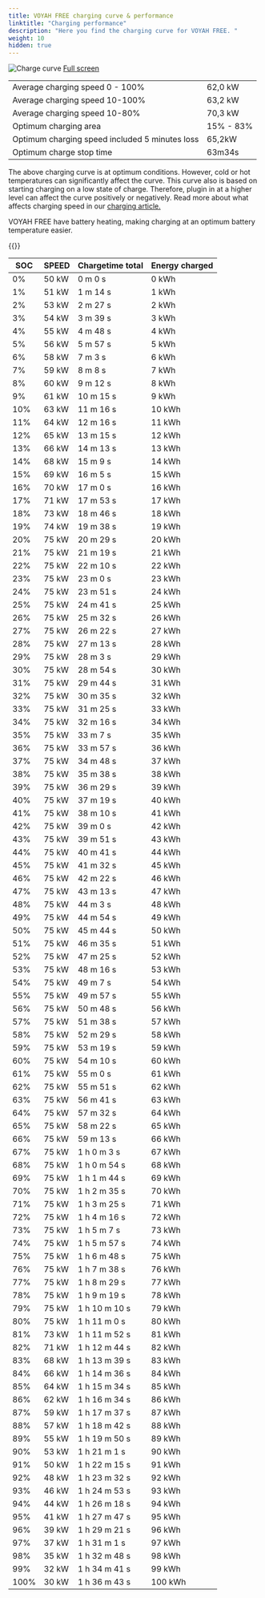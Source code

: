 ```yaml
---
title: VOYAH FREE charging curve & performance
linktitle: "Charging performance"
description: "Here you find the charging curve for VOYAH FREE. "
weight: 10
hidden: true
---
```

<!-- markdownlint-disable MD033 -->
<object class="img-fluid" type="image/svg+xml" data="../modelnavigation.svg"></object>
<img src="../chargingcurve.svg" alt="Charge curve" class="img-fluid">
[Full screen](../chargingcurve.svg)

<table class="table">
<tbody>
<tr>
<td>Average charging speed 0 - 100% </td><td>62,0 kW</td>
</tr>
<tr>
<td>Average charging speed 10-100% </td><td>63,2 kW</td>
</tr>
<tr>
<td>Average charging speed 10-80% </td><td>70,3 kW</td>
</tr>
<tr>
<td>Optimum charging area</td><td>15% - 83%</td>
</tr>
<tr>
</tr>
<td>Optimum charging speed included 5 minutes loss</td><td>65,2kW</td>
<tr>
<td>Optimum charge stop time </td><td>63m34s</td>
</tr>
</tbody>
</table>


The above charging curve is at optimum conditions. However, cold or hot temperatures can significantly affect the curve. This curve also is based on starting charging on a low state of charge. Therefore, plugin in at a higher level can affect the curve positively or negatively. Read more about what affects charging speed in our [charging article.](../../../../../technology/battery/charging/) 


VOYAH FREE have battery heating, making charging at an optimum battery temperature easier. 


{{<evkxdisplayaddarticle />}}
<table class="table">
<thead>
<tr><th>SOC</th><th>SPEED</th><th>Chargetime total</th><th>Energy charged</th></tr>
</thead>
<tbody>
<tr>
<td>0%</td><td>50 kW</td><td> 0 m 0 s </td><td>0 kWh </td>
</tr>
<tr>
<td>1%</td><td>51 kW</td><td> 1 m 14 s </td><td>1 kWh </td>
</tr>
<tr>
<td>2%</td><td>53 kW</td><td> 2 m 27 s </td><td>2 kWh </td>
</tr>
<tr>
<td>3%</td><td>54 kW</td><td> 3 m 39 s </td><td>3 kWh </td>
</tr>
<tr>
<td>4%</td><td>55 kW</td><td> 4 m 48 s </td><td>4 kWh </td>
</tr>
<tr>
<td>5%</td><td>56 kW</td><td> 5 m 57 s </td><td>5 kWh </td>
</tr>
<tr>
<td>6%</td><td>58 kW</td><td> 7 m 3 s </td><td>6 kWh </td>
</tr>
<tr>
<td>7%</td><td>59 kW</td><td> 8 m 8 s </td><td>7 kWh </td>
</tr>
<tr>
<td>8%</td><td>60 kW</td><td> 9 m 12 s </td><td>8 kWh </td>
</tr>
<tr>
<td>9%</td><td>61 kW</td><td> 10 m 15 s </td><td>9 kWh </td>
</tr>
<tr>
<td>10%</td><td>63 kW</td><td> 11 m 16 s </td><td>10 kWh </td>
</tr>
<tr>
<td>11%</td><td>64 kW</td><td> 12 m 16 s </td><td>11 kWh </td>
</tr>
<tr>
<td>12%</td><td>65 kW</td><td> 13 m 15 s </td><td>12 kWh </td>
</tr>
<tr>
<td>13%</td><td>66 kW</td><td> 14 m 13 s </td><td>13 kWh </td>
</tr>
<tr>
<td>14%</td><td>68 kW</td><td> 15 m 9 s </td><td>14 kWh </td>
</tr>
<tr>
<td>15%</td><td>69 kW</td><td> 16 m 5 s </td><td>15 kWh </td>
</tr>
<tr>
<td>16%</td><td>70 kW</td><td> 17 m 0 s </td><td>16 kWh </td>
</tr>
<tr>
<td>17%</td><td>71 kW</td><td> 17 m 53 s </td><td>17 kWh </td>
</tr>
<tr>
<td>18%</td><td>73 kW</td><td> 18 m 46 s </td><td>18 kWh </td>
</tr>
<tr>
<td>19%</td><td>74 kW</td><td> 19 m 38 s </td><td>19 kWh </td>
</tr>
<tr>
<td>20%</td><td>75 kW</td><td> 20 m 29 s </td><td>20 kWh </td>
</tr>
<tr>
<td>21%</td><td>75 kW</td><td> 21 m 19 s </td><td>21 kWh </td>
</tr>
<tr>
<td>22%</td><td>75 kW</td><td> 22 m 10 s </td><td>22 kWh </td>
</tr>
<tr>
<td>23%</td><td>75 kW</td><td> 23 m 0 s </td><td>23 kWh </td>
</tr>
<tr>
<td>24%</td><td>75 kW</td><td> 23 m 51 s </td><td>24 kWh </td>
</tr>
<tr>
<td>25%</td><td>75 kW</td><td> 24 m 41 s </td><td>25 kWh </td>
</tr>
<tr>
<td>26%</td><td>75 kW</td><td> 25 m 32 s </td><td>26 kWh </td>
</tr>
<tr>
<td>27%</td><td>75 kW</td><td> 26 m 22 s </td><td>27 kWh </td>
</tr>
<tr>
<td>28%</td><td>75 kW</td><td> 27 m 13 s </td><td>28 kWh </td>
</tr>
<tr>
<td>29%</td><td>75 kW</td><td> 28 m 3 s </td><td>29 kWh </td>
</tr>
<tr>
<td>30%</td><td>75 kW</td><td> 28 m 54 s </td><td>30 kWh </td>
</tr>
<tr>
<td>31%</td><td>75 kW</td><td> 29 m 44 s </td><td>31 kWh </td>
</tr>
<tr>
<td>32%</td><td>75 kW</td><td> 30 m 35 s </td><td>32 kWh </td>
</tr>
<tr>
<td>33%</td><td>75 kW</td><td> 31 m 25 s </td><td>33 kWh </td>
</tr>
<tr>
<td>34%</td><td>75 kW</td><td> 32 m 16 s </td><td>34 kWh </td>
</tr>
<tr>
<td>35%</td><td>75 kW</td><td> 33 m 7 s </td><td>35 kWh </td>
</tr>
<tr>
<td>36%</td><td>75 kW</td><td> 33 m 57 s </td><td>36 kWh </td>
</tr>
<tr>
<td>37%</td><td>75 kW</td><td> 34 m 48 s </td><td>37 kWh </td>
</tr>
<tr>
<td>38%</td><td>75 kW</td><td> 35 m 38 s </td><td>38 kWh </td>
</tr>
<tr>
<td>39%</td><td>75 kW</td><td> 36 m 29 s </td><td>39 kWh </td>
</tr>
<tr>
<td>40%</td><td>75 kW</td><td> 37 m 19 s </td><td>40 kWh </td>
</tr>
<tr>
<td>41%</td><td>75 kW</td><td> 38 m 10 s </td><td>41 kWh </td>
</tr>
<tr>
<td>42%</td><td>75 kW</td><td> 39 m 0 s </td><td>42 kWh </td>
</tr>
<tr>
<td>43%</td><td>75 kW</td><td> 39 m 51 s </td><td>43 kWh </td>
</tr>
<tr>
<td>44%</td><td>75 kW</td><td> 40 m 41 s </td><td>44 kWh </td>
</tr>
<tr>
<td>45%</td><td>75 kW</td><td> 41 m 32 s </td><td>45 kWh </td>
</tr>
<tr>
<td>46%</td><td>75 kW</td><td> 42 m 22 s </td><td>46 kWh </td>
</tr>
<tr>
<td>47%</td><td>75 kW</td><td> 43 m 13 s </td><td>47 kWh </td>
</tr>
<tr>
<td>48%</td><td>75 kW</td><td> 44 m 3 s </td><td>48 kWh </td>
</tr>
<tr>
<td>49%</td><td>75 kW</td><td> 44 m 54 s </td><td>49 kWh </td>
</tr>
<tr>
<td>50%</td><td>75 kW</td><td> 45 m 44 s </td><td>50 kWh </td>
</tr>
<tr>
<td>51%</td><td>75 kW</td><td> 46 m 35 s </td><td>51 kWh </td>
</tr>
<tr>
<td>52%</td><td>75 kW</td><td> 47 m 25 s </td><td>52 kWh </td>
</tr>
<tr>
<td>53%</td><td>75 kW</td><td> 48 m 16 s </td><td>53 kWh </td>
</tr>
<tr>
<td>54%</td><td>75 kW</td><td> 49 m 7 s </td><td>54 kWh </td>
</tr>
<tr>
<td>55%</td><td>75 kW</td><td> 49 m 57 s </td><td>55 kWh </td>
</tr>
<tr>
<td>56%</td><td>75 kW</td><td> 50 m 48 s </td><td>56 kWh </td>
</tr>
<tr>
<td>57%</td><td>75 kW</td><td> 51 m 38 s </td><td>57 kWh </td>
</tr>
<tr>
<td>58%</td><td>75 kW</td><td> 52 m 29 s </td><td>58 kWh </td>
</tr>
<tr>
<td>59%</td><td>75 kW</td><td> 53 m 19 s </td><td>59 kWh </td>
</tr>
<tr>
<td>60%</td><td>75 kW</td><td> 54 m 10 s </td><td>60 kWh </td>
</tr>
<tr>
<td>61%</td><td>75 kW</td><td> 55 m 0 s </td><td>61 kWh </td>
</tr>
<tr>
<td>62%</td><td>75 kW</td><td> 55 m 51 s </td><td>62 kWh </td>
</tr>
<tr>
<td>63%</td><td>75 kW</td><td> 56 m 41 s </td><td>63 kWh </td>
</tr>
<tr>
<td>64%</td><td>75 kW</td><td> 57 m 32 s </td><td>64 kWh </td>
</tr>
<tr>
<td>65%</td><td>75 kW</td><td> 58 m 22 s </td><td>65 kWh </td>
</tr>
<tr>
<td>66%</td><td>75 kW</td><td> 59 m 13 s </td><td>66 kWh </td>
</tr>
<tr>
<td>67%</td><td>75 kW</td><td>1 h 0 m 3 s </td><td>67 kWh </td>
</tr>
<tr>
<td>68%</td><td>75 kW</td><td>1 h 0 m 54 s </td><td>68 kWh </td>
</tr>
<tr>
<td>69%</td><td>75 kW</td><td>1 h 1 m 44 s </td><td>69 kWh </td>
</tr>
<tr>
<td>70%</td><td>75 kW</td><td>1 h 2 m 35 s </td><td>70 kWh </td>
</tr>
<tr>
<td>71%</td><td>75 kW</td><td>1 h 3 m 25 s </td><td>71 kWh </td>
</tr>
<tr>
<td>72%</td><td>75 kW</td><td>1 h 4 m 16 s </td><td>72 kWh </td>
</tr>
<tr>
<td>73%</td><td>75 kW</td><td>1 h 5 m 7 s </td><td>73 kWh </td>
</tr>
<tr>
<td>74%</td><td>75 kW</td><td>1 h 5 m 57 s </td><td>74 kWh </td>
</tr>
<tr>
<td>75%</td><td>75 kW</td><td>1 h 6 m 48 s </td><td>75 kWh </td>
</tr>
<tr>
<td>76%</td><td>75 kW</td><td>1 h 7 m 38 s </td><td>76 kWh </td>
</tr>
<tr>
<td>77%</td><td>75 kW</td><td>1 h 8 m 29 s </td><td>77 kWh </td>
</tr>
<tr>
<td>78%</td><td>75 kW</td><td>1 h 9 m 19 s </td><td>78 kWh </td>
</tr>
<tr>
<td>79%</td><td>75 kW</td><td>1 h 10 m 10 s </td><td>79 kWh </td>
</tr>
<tr>
<td>80%</td><td>75 kW</td><td>1 h 11 m 0 s </td><td>80 kWh </td>
</tr>
<tr>
<td>81%</td><td>73 kW</td><td>1 h 11 m 52 s </td><td>81 kWh </td>
</tr>
<tr>
<td>82%</td><td>71 kW</td><td>1 h 12 m 44 s </td><td>82 kWh </td>
</tr>
<tr>
<td>83%</td><td>68 kW</td><td>1 h 13 m 39 s </td><td>83 kWh </td>
</tr>
<tr>
<td>84%</td><td>66 kW</td><td>1 h 14 m 36 s </td><td>84 kWh </td>
</tr>
<tr>
<td>85%</td><td>64 kW</td><td>1 h 15 m 34 s </td><td>85 kWh </td>
</tr>
<tr>
<td>86%</td><td>62 kW</td><td>1 h 16 m 34 s </td><td>86 kWh </td>
</tr>
<tr>
<td>87%</td><td>59 kW</td><td>1 h 17 m 37 s </td><td>87 kWh </td>
</tr>
<tr>
<td>88%</td><td>57 kW</td><td>1 h 18 m 42 s </td><td>88 kWh </td>
</tr>
<tr>
<td>89%</td><td>55 kW</td><td>1 h 19 m 50 s </td><td>89 kWh </td>
</tr>
<tr>
<td>90%</td><td>53 kW</td><td>1 h 21 m 1 s </td><td>90 kWh </td>
</tr>
<tr>
<td>91%</td><td>50 kW</td><td>1 h 22 m 15 s </td><td>91 kWh </td>
</tr>
<tr>
<td>92%</td><td>48 kW</td><td>1 h 23 m 32 s </td><td>92 kWh </td>
</tr>
<tr>
<td>93%</td><td>46 kW</td><td>1 h 24 m 53 s </td><td>93 kWh </td>
</tr>
<tr>
<td>94%</td><td>44 kW</td><td>1 h 26 m 18 s </td><td>94 kWh </td>
</tr>
<tr>
<td>95%</td><td>41 kW</td><td>1 h 27 m 47 s </td><td>95 kWh </td>
</tr>
<tr>
<td>96%</td><td>39 kW</td><td>1 h 29 m 21 s </td><td>96 kWh </td>
</tr>
<tr>
<td>97%</td><td>37 kW</td><td>1 h 31 m 1 s </td><td>97 kWh </td>
</tr>
<tr>
<td>98%</td><td>35 kW</td><td>1 h 32 m 48 s </td><td>98 kWh </td>
</tr>
<tr>
<td>99%</td><td>32 kW</td><td>1 h 34 m 41 s </td><td>99 kWh </td>
</tr>
<tr>
<td>100%</td><td>30 kW</td><td>1 h 36 m 43 s </td><td>100 kWh </td>
</tr>
</tbody>
</table>
